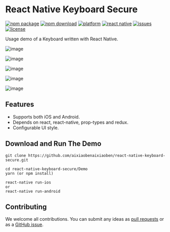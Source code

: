 # React Native Keyboard Secure
[![npm package](https://img.shields.io/npm/v/react-native-keyboard-secure.svg?style=flat-square)](https://www.npmjs.com/package/react-native-keyboard-secure)
[![npm download](https://img.shields.io/npm/dm/react-native-keyboard-secure.svg?style=flat-square)](https://www.npmjs.com/package/react-native-keyboard-secure)
[![platform](https://img.shields.io/badge/platform-iOS%20Android-blue.svg?style=flat-square)](https://github.com/aixiaobenaixiaoben/react-native-keyboard-secure)
[![react native](https://img.shields.io/badge/React%20Native-%3E%3Dv0.40-blue.svg?style=flat-square)](https://facebook.github.io/react-native/)
[![issues](https://img.shields.io/github/issues/aixiaobenaixiaoben/react-native-keyboard-secure.svg?style=flat-square)](https://github.com/aixiaobenaixiaoben/react-native-keyboard-secure/issues?q=is%3Aopen)
[![license](https://img.shields.io/github/license/aixiaobenaixiaoben/react-native-keyboard-secure.svg?style=flat-square)](https://github.com/aixiaobenaixiaoben/react-native-keyboard-secure/blob/master/LICENSE)

Usage demo of a Keyboard written with React Native.

![image](https://github.com/aixiaobenaixiaoben/react-native-keyboard-secure/raw/master/assets/1.png)

![image](https://github.com/aixiaobenaixiaoben/react-native-keyboard-secure/raw/master/assets/2.png)

![image](https://github.com/aixiaobenaixiaoben/react-native-keyboard-secure/raw/master/assets/3.png)

![image](https://github.com/aixiaobenaixiaoben/react-native-keyboard-secure/raw/master/assets/4.png)

![image](https://github.com/aixiaobenaixiaoben/react-native-keyboard-secure/raw/master/assets/5.png)


## Features
* Supports both iOS and Android.
* Depends on react, react-native, prop-types and redux.
* Configurable UI style.


## Download and Run The Demo
    git clone https://github.com/aixiaobenaixiaoben/react-native-keyboard-secure.git

    cd react-native-keyboard-secure/Demo
    yarn (or npm install)
    
    react-native run-ios
    or
    react-native run-android



## Contributing
We welcome all contributions. You can submit any ideas as [pull requests](https://github.com/aixiaobenaixiaoben/react-native-keyboard-secure/pulls) or as a [GitHub issue](https://github.com/aixiaobenaixiaoben/react-native-keyboard-secure/issues).

